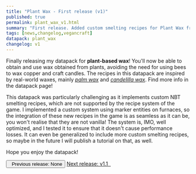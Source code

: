 ```yaml
---
title: "Plant Wax - First release (v1)"
published: true
permalink: plant_wax_v1.html
summary: "First release. Added custom smelting recipes for Plant Wax from Jungle Leaves and Dead Bushes + optional Vegancraft features."
tags: [news,changelog,vegancraft]
datapack: plant_wax
changelog: v1
---
```


Finally releasing my datapack for **plant-based wax**! You'll now be able to obtain and use wax obtained from plants, avoiding the need for using bees to wax copper and craft candles. The recipes in this datapack are inspired by real-world waxes, mainly _[palm wax](https://en.wikipedia.org/wiki/Carnauba_wax)_ and _[candelilla wax](https://en.wikipedia.org/wiki/Candelilla_wax)_. Find more info in the datapack page!

This datapack was particularly challenging as it implements custom NBT smelting recipes, which are not supported by the recipe system of the game. I implemented a custom system using marker entities on furnaces, so the integration of these new recipes in the game is as seamless as it can be, you won't realise that they are not vanilla! The system is, IMO, well optimized, and I tested it to ensure that it doesn't cause performance losses. It can even be generalized to include more custom smelting recipes, so maybe in the future I will publish a tutorial on that, as well.

Hope you enjoy the datapack!

<div class="btn-group">
    <button type="button" class="btn btn-default disabled"><i class="fa fa-caret-left"></i>&nbsp; Previous release: None</button>
    <a href="plant_wax_v1.1.html" role="button" class="btn btn-primary">Next release: v1.1 &nbsp;<i class="fa fa-caret-right"></i></a>
</div>